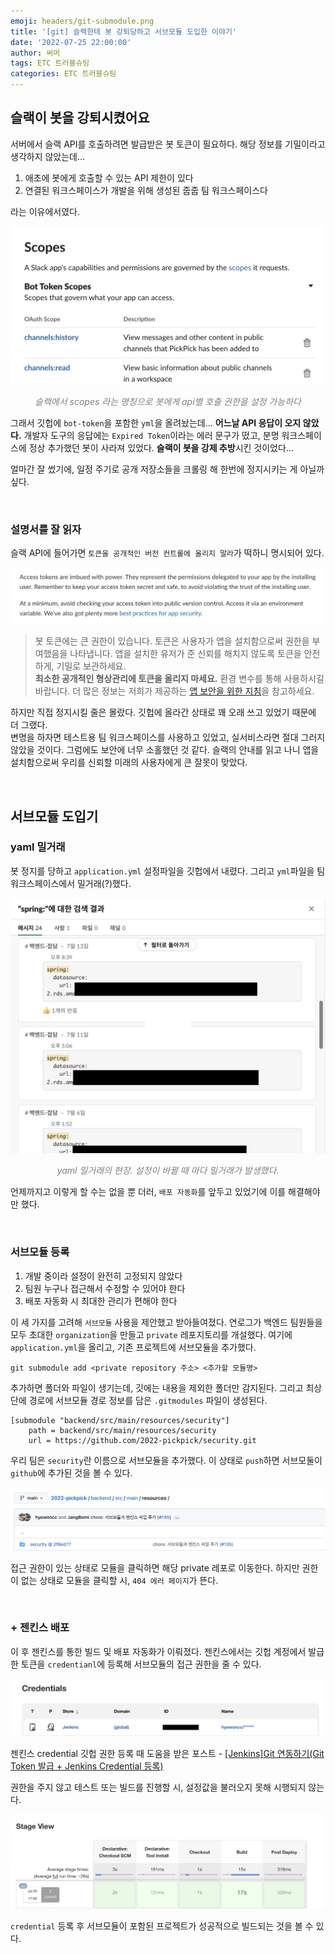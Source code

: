 ```yaml
---
emoji: headers/git-submodule.png
title: '[git] 슬랙한테 봇 강퇴당하고 서브모듈 도입한 이야기'
date: '2022-07-25 22:00:00'
author: 써머
tags: ETC 트러블슈팅
categories: ETC 트러블슈팅
---
```


## 슬랙이 봇을 강퇴시켰어요  

서버에서 슬랙 API를 호출하려면 발급받은 봇 토큰이 필요하다. 해당 정보를 기밀이라고 생각하지 않았는데...  

1. 애초에 봇에게 호출할 수 있는 API 제한이 있다  
2. 연결된 워크스페이스가 개발을 위해 생성된 줍줍 팀 워크스페이스다  

라는 이유에서였다.  

![bot scopes](scopes.png)  
<div style="text-align:center; font-style:italic; color:grey;">
  슬랙에서 scopes 라는 명칭으로 봇에게 api별 호출 권한을 설정 가능하다
</div>

그래서 깃헙에 `bot-token`을 포함한 `yml`을 올려놨는데... **어느날 API 응답이 오지 않았다.** 개발자 도구의 응답에는 `Expired Token`이라는 에러 문구가 떴고, 분명 워크스페이스에 정상 추가했던 봇이 사라져 있었다. <!--more--> **슬랙이 봇을 강제 추방**시킨 것이었다...   

얼마간 잘 썼기에, 일정 주기로 공개 저장소들을 크롤링 해 한번에 정지시키는 게 아닐까 싶다.  

<br/>

### 설명서를 잘 읽자  

슬랙 API에 들어가면 `토큰을 공개적인 버전 컨트롤에 올리지 말라`가 떡하니 명시되어 있다.  

![slack warning](slack_warning.png)  

> 봇 토큰에는 큰 권한이 있습니다. 토큰은 사용자가 앱을 설치함으로써 권한을 부여했음을 나타냅니다. 앱을 설치한 유저가 준 신뢰를 해치지 않도록 토큰을 안전하게, 기밀로 보관하세요.  
> **최소한 공개적인 형상관리에 토큰을 올리지 마세요.** 환경 변수를 통해 사용하시길 바랍니다. 더 많은 정보는 저희가 제공하는 [앱 보안을 위한 지침](https://api.slack.com/authentication/best-practices)을 참고하세요.  

하지만 직접 정지시킬 줄은 몰랐다. 깃헙에 올라간 상태로 꽤 오래 쓰고 있었기 때문에 더 그랬다.   
변명을 하자면 테스트용 팀 워크스페이스를 사용하고 있었고, 실서비스라면 절대 그러지 않았을 것이다. 그럼에도 보안에 너무 소홀했던 것 같다. 슬랙의 안내를 읽고 나니 앱을 설치함으로써 우리를 신뢰할 미래의 사용자에게 큰 잘못이 맞았다.  

<br/>

## 서브모듈 도입기  

### yaml 밀거래  

봇 정지를 당하고 `application.yml` 설정파일을 깃헙에서 내렸다. 그리고 `yml`파일을 팀 워크스페이스에서 밀거래(?)했다.  

![yml trafficking](yml.png)  
<div style="text-align:center; font-style:italic; color:grey;">
  yaml 밀거래의 현장. 설정이 바뀔 때 마다 밀거래가 발생했다.
</div>

언제까지고 이렇게 할 수는 없을 뿐 더러, `배포 자동화`를 앞두고 있었기에 이를 해결해야만 했다.  

<br/>

### 서브모듈 등록  

1. 개발 중이라 설정이 완전히 고정되지 않았다    
2. 팀원 누구나 접근해서 수정할 수 있어야 한다  
3. 배포 자동화 시 최대한 관리가 편해야 한다  

이 세 가지를 고려해 `서브모듈` 사용을 제안했고 받아들여졌다. 연로그가 백엔드 팀원들을 모두 초대한 `organization`을 만들고 `private` 레포지토리를 개설했다. 여기에 `application.yml`을 올리고, 기존 프로젝트에 서브모듈을 추가했다.  

```shell
git submodule add <private repository 주소> <추가할 모듈명>
```

추가하면 폴더와 파일이 생기는데, 깃에는 내용을 제외한 폴더만 감지된다. 그리고 최상단에 경로에 서브모듈 경로 정보를 담은 `.gitmodules` 파일이 생성된다. 

```
[submodule "backend/src/main/resources/security"]
	path = backend/src/main/resources/security
	url = https://github.com/2022-pickpick/security.git
```

우리 팀은 `security`란 이름으로 서브모듈을 추가했다. 이 상태로 `push`하면 서브모둘이 `github`에 추가된 것을 볼 수 있다.  

![submodule in github](submodule.png)  

접근 권한이 있는 상태로 모듈을 클릭하면 해당 private 레포로 이동한다. 하지만 권한이 없는 상태로 모듈을 클릭할 시, `404 에러 페이지`가 뜬다.    

<br/>

### + 젠킨스 배포  

이 후 젠킨스를 통한 빌드 및 배포 자동화가 이뤄졌다. 젠킨스에서는 깃헙 계정에서 발급한 토큰을 `credentianl`에 등록해 서브모듈의 접근 권한을 줄 수 있다.    

![jenkins credential](credential.png)  

젠킨스 credential 깃헙 권한 등록 때 도움을 받은 포스트 - [[Jenkins]Git 연동하기(Git Token 발급 + Jenkins Credential 등록)](https://velog.io/@zzarbttoo/JenkinsGit-%EC%97%B0%EB%8F%99%ED%95%98%EA%B8%B0Git-Token-%EB%B0%9C%EA%B8%89-Jenkins-Credential-%EB%93%B1%EB%A1%9D)  

권한을 주지 않고 테스트 또는 빌드를 진행할 시, 설정값을 불러오지 못해 시행되지 않는다.  

![build success](success.png)  

`credential` 등록 후 서브모듈이 포함된 프로젝트가 성공적으로 빌드되는 것을 볼 수 있다.    

<br/>

```toc
```
